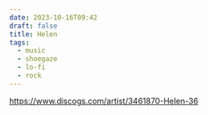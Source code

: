```yaml
---
date: 2023-10-16T09:42
draft: false
title: Helen
tags:
  - music
  - shoegaze
  - lo-fi
  - rock
---
```


https://www.discogs.com/artist/3461870-Helen-36
